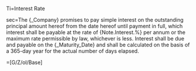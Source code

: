 Ti=Interest Rate

sec=The {_Company} promises to pay simple interest on the outstanding principal amount hereof from the date hereof until payment in full, which interest shall be payable at the rate of {Note.Interest.%} per annum or the maximum rate permissible by law, whichever is less.  Interest shall be due and payable on the {_Maturity_Date} and shall be calculated on the basis of a 365-day year for the actual number of days elapsed.

=[G/Z/ol/Base]
